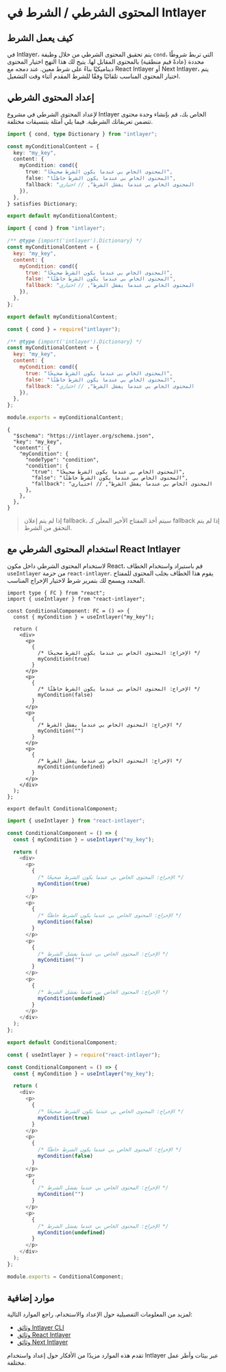# المحتوى الشرطي / الشرط في Intlayer

## كيف يعمل الشرط

في Intlayer، يتم تحقيق المحتوى الشرطي من خلال وظيفة `cond`، التي تربط شروطًا محددة (عادةً قيم منطقية) بالمحتوى المقابل لها. يتيح لك هذا النهج اختيار المحتوى ديناميكيًا بناءً على شرط معين. عند دمجه مع React Intlayer أو Next Intlayer، يتم اختيار المحتوى المناسب تلقائيًا وفقًا للشرط المقدم أثناء وقت التشغيل.

## إعداد المحتوى الشرطي

لإعداد المحتوى الشرطي في مشروع Intlayer الخاص بك، قم بإنشاء وحدة محتوى تتضمن تعريفاتك الشرطية. فيما يلي أمثلة بتنسيقات مختلفة.

```typescript fileName="**/*.content.ts" contentDeclarationFormat="typescript"
import { cond, type Dictionary } from "intlayer";

const myConditionalContent = {
  key: "my_key",
  content: {
    myCondition: cond({
      true: "المحتوى الخاص بي عندما يكون الشرط صحيحًا",
      false: "المحتوى الخاص بي عندما يكون الشرط خاطئًا",
      fallback: "المحتوى الخاص بي عندما يفشل الشرط", // اختياري
    }),
  },
} satisfies Dictionary;

export default myConditionalContent;
```

```javascript fileName="**/*.content.mjs" contentDeclarationFormat="esm"
import { cond } from "intlayer";

/** @type {import('intlayer').Dictionary} */
const myConditionalContent = {
  key: "my_key",
  content: {
    myCondition: cond({
      true: "المحتوى الخاص بي عندما يكون الشرط صحيحًا",
      false: "المحتوى الخاص بي عندما يكون الشرط خاطئًا",
      fallback: "المحتوى الخاص بي عندما يفشل الشرط", // اختياري
    }),
  },
};

export default myConditionalContent;
```

```javascript fileName="**/*.content.cjs" contentDeclarationFormat="commonjs"
const { cond } = require("intlayer");

/** @type {import('intlayer').Dictionary} */
const myConditionalContent = {
  key: "my_key",
  content: {
    myCondition: cond({
      true: "المحتوى الخاص بي عندما يكون الشرط صحيحًا",
      false: "المحتوى الخاص بي عندما يكون الشرط خاطئًا",
      fallback: "المحتوى الخاص بي عندما يفشل الشرط", // اختياري
    }),
  },
};

module.exports = myConditionalContent;
```

```json5 fileName="**/*.content.json" contentDeclarationFormat="json"
{
  "$schema": "https://intlayer.org/schema.json",
  "key": "my_key",
  "content": {
    "myCondition": {
      "nodeType": "condition",
      "condition": {
        "true": "المحتوى الخاص بي عندما يكون الشرط صحيحًا",
        "false": "المحتوى الخاص بي عندما يكون الشرط خاطئًا",
        "fallback": "المحتوى الخاص بي عندما يفشل الشرط", // اختياري
      },
    },
  },
}
```

> إذا لم يتم إعلان fallback، سيتم أخذ المفتاح الأخير المعلن كـ fallback إذا لم يتم التحقق من الشرط.

## استخدام المحتوى الشرطي مع React Intlayer

لاستخدام المحتوى الشرطي داخل مكون React، قم باستيراد واستخدام الخطاف `useIntlayer` من حزمة `react-intlayer`. يقوم هذا الخطاف بجلب المحتوى للمفتاح المحدد ويسمح لك بتمرير شرط لاختيار الإخراج المناسب.

```tsx fileName="**/*.tsx" codeFormat="typescript"
import type { FC } from "react";
import { useIntlayer } from "react-intlayer";

const ConditionalComponent: FC = () => {
  const { myCondition } = useIntlayer("my_key");

  return (
    <div>
      <p>
        {
          /* الإخراج: المحتوى الخاص بي عندما يكون الشرط صحيحًا */
          myCondition(true)
        }
      </p>
      <p>
        {
          /* الإخراج: المحتوى الخاص بي عندما يكون الشرط خاطئًا */
          myCondition(false)
        }
      </p>
      <p>
        {
          /* الإخراج: المحتوى الخاص بي عندما يفشل الشرط */
          myCondition("")
        }
      </p>
      <p>
        {
          /* الإخراج: المحتوى الخاص بي عندما يفشل الشرط */
          myCondition(undefined)
        }
      </p>
    </div>
  );
};

export default ConditionalComponent;
```

```javascript fileName="**/*.mjx" codeFormat="esm"
import { useIntlayer } from "react-intlayer";

const ConditionalComponent = () => {
  const { myCondition } = useIntlayer("my_key");

  return (
    <div>
      <p>
        {
          /* الإخراج: المحتوى الخاص بي عندما يكون الشرط صحيحًا */
          myCondition(true)
        }
      </p>
      <p>
        {
          /* الإخراج: المحتوى الخاص بي عندما يكون الشرط خاطئًا */
          myCondition(false)
        }
      </p>
      <p>
        {
          /* الإخراج: المحتوى الخاص بي عندما يفشل الشرط */
          myCondition("")
        }
      </p>
      <p>
        {
          /* الإخراج: المحتوى الخاص بي عندما يفشل الشرط */
          myCondition(undefined)
        }
      </p>
    </div>
  );
};

export default ConditionalComponent;
```

```javascript fileName="**/*.cjs" codeFormat="commonjs"
const { useIntlayer } = require("react-intlayer");

const ConditionalComponent = () => {
  const { myCondition } = useIntlayer("my_key");

  return (
    <div>
      <p>
        {
          /* الإخراج: المحتوى الخاص بي عندما يكون الشرط صحيحًا */
          myCondition(true)
        }
      </p>
      <p>
        {
          /* الإخراج: المحتوى الخاص بي عندما يكون الشرط خاطئًا */
          myCondition(false)
        }
      </p>
      <p>
        {
          /* الإخراج: المحتوى الخاص بي عندما يفشل الشرط */
          myCondition("")
        }
      </p>
      <p>
        {
          /* الإخراج: المحتوى الخاص بي عندما يفشل الشرط */
          myCondition(undefined)
        }
      </p>
    </div>
  );
};

module.exports = ConditionalComponent;
```

## موارد إضافية

لمزيد من المعلومات التفصيلية حول الإعداد والاستخدام، راجع الموارد التالية:

- [وثائق Intlayer CLI](https://github.com/aymericzip/intlayer/blob/main/docs/ar/intlayer_cli.md)
- [وثائق React Intlayer](https://github.com/aymericzip/intlayer/blob/main/docs/ar/intlayer_with_create_react_app.md)
- [وثائق Next Intlayer](https://github.com/aymericzip/intlayer/blob/main/docs/ar/intlayer_with_nextjs_15.md)

تقدم هذه الموارد مزيدًا من الأفكار حول إعداد واستخدام Intlayer عبر بيئات وأطر عمل مختلفة.

